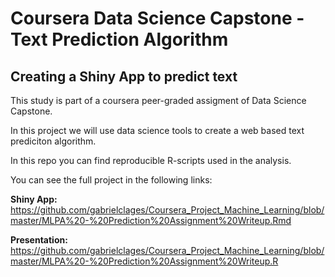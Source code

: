 # Coursera Data Science Capstone - Text Prediction Algorithm
## Creating a Shiny App to predict text

This study is part of a coursera peer-graded assigment of Data Science Capstone.

In this project we will use data science tools to create a web based text prediciton algorithm.

In this repo you can find reproducible R-scripts used in the analysis.

You can see the full project in the following links: 

**Shiny App:** https://github.com/gabrielclages/Coursera_Project_Machine_Learning/blob/master/MLPA%20-%20Prediction%20Assignment%20Writeup.Rmd

**Presentation:** <https://github.com/gabrielclages/Coursera_Project_Machine_Learning/blob/master/MLPA%20-%20Prediction%20Assignment%20Writeup.R>
